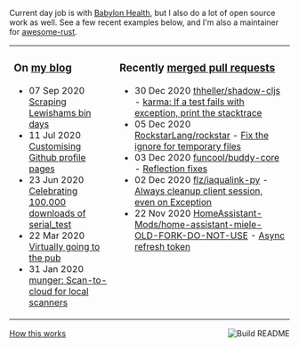 Current day job is with [Babylon Health](https://github.com/babylonhealth), but I also do a lot of open source work as well. See a few recent examples below, and I'm also a maintainer for [awesome-rust](https://github.com/rust-unofficial/awesome-rust).

<table><tr><td valign="top">

### On [my blog](https://tevps.net/blog)
<!-- blog starts -->
* 07 Sep 2020 [Scraping Lewishams bin days](https://tevps.net/blog/2020/9/7/scraping-lewishams-bin-days/)
* 11 Jul 2020 [Customising Github profile pages](https://tevps.net/blog/2020/7/11/customising-github-profile-pages/)
* 23 Jun 2020 [Celebrating 100,000 downloads of serial_test](https://tevps.net/blog/2020/6/23/celebrating-100000-downloads-serial_test/)
* 22 Mar 2020 [Virtually going to the pub](https://tevps.net/blog/2020/3/22/virtually-going-pub/)
* 31 Jan 2020 [munger: Scan-to-cloud for local scanners](https://tevps.net/blog/2020/1/31/munger-scan-to-cloud-for-local-scanners/)
<!-- blog ends -->

</td><td valign="top">

### Recently [merged pull requests](https://github.com/search?o=desc&q=is%3Apr+author%3Apalfrey+-user%3Apalfrey+is%3Amerged+is%3Apublic&s=created&type=Issues)

<!-- prs starts -->
* 30 Dec 2020 [thheller/shadow-cljs](https://github.com/thheller/shadow-cljs) - [karma: If a test fails with exception, print the stacktrace](https://github.com/thheller/shadow-cljs/pull/814)
* 05 Dec 2020 [RockstarLang/rockstar](https://github.com/RockstarLang/rockstar) - [Fix the ignore for temporary files](https://github.com/RockstarLang/rockstar/pull/220)
* 03 Dec 2020 [funcool/buddy-core](https://github.com/funcool/buddy-core) - [Reflection fixes](https://github.com/funcool/buddy-core/pull/53)
* 02 Dec 2020 [flz/iaqualink-py](https://github.com/flz/iaqualink-py) - [Always cleanup client session, even on Exception](https://github.com/flz/iaqualink-py/pull/7)
* 22 Nov 2020 [HomeAssistant-Mods/home-assistant-miele-OLD-FORK-DO-NOT-USE](https://github.com/HomeAssistant-Mods/home-assistant-miele-OLD-FORK-DO-NOT-USE) - [Async refresh token](https://github.com/HomeAssistant-Mods/home-assistant-miele-OLD-FORK-DO-NOT-USE/pull/9)
<!-- prs ends -->

</td></tr></table>

<a href="https://github.com/palfrey/palfrey/actions"><img src="https://github.com/palfrey/palfrey/workflows/Build%20README/badge.svg?branch=master" align="right" alt="Build README"></a> <a href="https://tevps.net/blog/2020/7/11/customising-github-profile-pages/">How this works</a>
